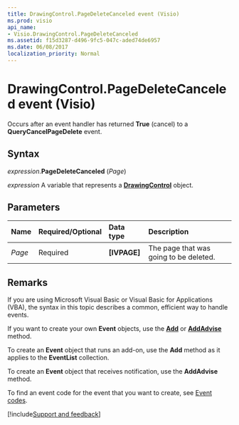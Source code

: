 ```yaml
---
title: DrawingControl.PageDeleteCanceled event (Visio)
ms.prod: visio
api_name:
- Visio.DrawingControl.PageDeleteCanceled
ms.assetid: f15d3287-d496-9fc5-047c-aded74de6957
ms.date: 06/08/2017
localization_priority: Normal
---
```



# DrawingControl.PageDeleteCanceled event (Visio)

Occurs after an event handler has returned  **True** (cancel) to a **QueryCancelPageDelete** event.


## Syntax

_expression_.**PageDeleteCanceled** (_Page_)

_expression_ A variable that represents a **[DrawingControl](Visio.DrawingControl.md)** object.


## Parameters



|Name|Required/Optional|Data type|Description|
|:-----|:-----|:-----|:-----|
| _Page_|Required| **[IVPAGE]**|The page that was going to be deleted.|

## Remarks

If you are using Microsoft Visual Basic or Visual Basic for Applications (VBA), the syntax in this topic describes a common, efficient way to handle events.

If you want to create your own **Event** objects, use the **[Add](visio.eventlist.add.md)** or **[AddAdvise](visio.eventlist.addadvise.md)** method. 

To create an **Event** object that runs an add-on, use the **Add** method as it applies to the **EventList** collection. 

To create an **Event** object that receives notification, use the **AddAdvise** method. 

To find an event code for the event that you want to create, see [Event codes](../visio/Concepts/event-codesvisio.md).

[!include[Support and feedback](~/includes/feedback-boilerplate.md)]